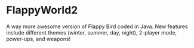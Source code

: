 # FlappyWorld2
A way more awesome version of Flappy Bird coded in Java. New features include different themes (winter, summer, day, night), 2-player mode, power-ups, and weapons! 
